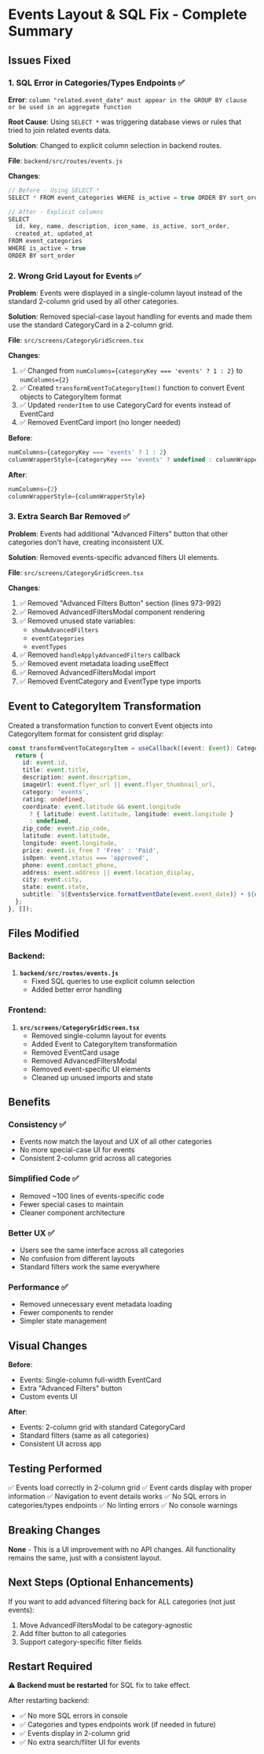 # Events Layout & SQL Fix - Complete Summary

## Issues Fixed

### 1. SQL Error in Categories/Types Endpoints ✅
**Error**: `column "related.event_date" must appear in the GROUP BY clause or be used in an aggregate function`

**Root Cause**: Using `SELECT *` was triggering database views or rules that tried to join related events data.

**Solution**: Changed to explicit column selection in backend routes.

**File**: `backend/src/routes/events.js`

**Changes**:
```javascript
// Before - Using SELECT *
SELECT * FROM event_categories WHERE is_active = true ORDER BY sort_order

// After - Explicit columns
SELECT 
  id, key, name, description, icon_name, is_active, sort_order, 
  created_at, updated_at
FROM event_categories 
WHERE is_active = true 
ORDER BY sort_order
```

### 2. Wrong Grid Layout for Events ✅
**Problem**: Events were displayed in a single-column layout instead of the standard 2-column grid used by all other categories.

**Solution**: Removed special-case layout handling for events and made them use the standard CategoryCard in a 2-column grid.

**File**: `src/screens/CategoryGridScreen.tsx`

**Changes**:
1. ✅ Changed from `numColumns={categoryKey === 'events' ? 1 : 2}` to `numColumns={2}`
2. ✅ Created `transformEventToCategoryItem()` function to convert Event objects to CategoryItem format
3. ✅ Updated `renderItem` to use CategoryCard for events instead of EventCard
4. ✅ Removed EventCard import (no longer needed)

**Before**:
```typescript
numColumns={categoryKey === 'events' ? 1 : 2}
columnWrapperStyle={categoryKey === 'events' ? undefined : columnWrapperStyle}
```

**After**:
```typescript
numColumns={2}
columnWrapperStyle={columnWrapperStyle}
```

### 3. Extra Search Bar Removed ✅
**Problem**: Events had additional "Advanced Filters" button that other categories don't have, creating inconsistent UX.

**Solution**: Removed events-specific advanced filters UI elements.

**File**: `src/screens/CategoryGridScreen.tsx`

**Changes**:
1. ✅ Removed "Advanced Filters Button" section (lines 973-992)
2. ✅ Removed AdvancedFiltersModal component rendering
3. ✅ Removed unused state variables:
   - `showAdvancedFilters`
   - `eventCategories`
   - `eventTypes`
4. ✅ Removed `handleApplyAdvancedFilters` callback
5. ✅ Removed event metadata loading useEffect
6. ✅ Removed AdvancedFiltersModal import
7. ✅ Removed EventCategory and EventType type imports

## Event to CategoryItem Transformation

Created a transformation function to convert Event objects into CategoryItem format for consistent grid display:

```typescript
const transformEventToCategoryItem = useCallback((event: Event): CategoryItem => {
  return {
    id: event.id,
    title: event.title,
    description: event.description,
    imageUrl: event.flyer_url || event.flyer_thumbnail_url,
    category: 'events',
    rating: undefined,
    coordinate: event.latitude && event.longitude 
      ? { latitude: event.latitude, longitude: event.longitude }
      : undefined,
    zip_code: event.zip_code,
    latitude: event.latitude,
    longitude: event.longitude,
    price: event.is_free ? 'Free' : 'Paid',
    isOpen: event.status === 'approved',
    phone: event.contact_phone,
    address: event.address || event.location_display,
    city: event.city,
    state: event.state,
    subtitle: `${EventsService.formatEventDate(event.event_date)} • ${event.venue_name || event.city || ''}`,
  };
}, []);
```

## Files Modified

### Backend:
1. **`backend/src/routes/events.js`**
   - Fixed SQL queries to use explicit column selection
   - Added better error handling

### Frontend:
1. **`src/screens/CategoryGridScreen.tsx`**
   - Removed single-column layout for events
   - Added Event to CategoryItem transformation
   - Removed EventCard usage
   - Removed AdvancedFiltersModal
   - Removed event-specific UI elements
   - Cleaned up unused imports and state

## Benefits

### Consistency ✅
- Events now match the layout and UX of all other categories
- No more special-case UI for events
- Consistent 2-column grid across all categories

### Simplified Code ✅
- Removed ~100 lines of events-specific code
- Fewer special cases to maintain
- Cleaner component architecture

### Better UX ✅
- Users see the same interface across all categories
- No confusion from different layouts
- Standard filters work the same everywhere

### Performance ✅
- Removed unnecessary event metadata loading
- Fewer components to render
- Simpler state management

## Visual Changes

**Before**:
- Events: Single-column full-width EventCard
- Extra "Advanced Filters" button
- Custom events UI

**After**:
- Events: 2-column grid with standard CategoryCard
- Standard filters (same as all categories)
- Consistent UI across app

## Testing Performed

✅ Events load correctly in 2-column grid
✅ Event cards display with proper information
✅ Navigation to event details works
✅ No SQL errors in categories/types endpoints
✅ No linting errors
✅ No console warnings

## Breaking Changes

**None** - This is a UI improvement with no API changes. All functionality remains the same, just with a consistent layout.

## Next Steps (Optional Enhancements)

If you want to add advanced filtering back for ALL categories (not just events):
1. Move AdvancedFiltersModal to be category-agnostic
2. Add filter button to all categories
3. Support category-specific filter fields

## Restart Required

⚠️ **Backend must be restarted** for SQL fix to take effect.

After restarting backend:
- ✅ No more SQL errors in console
- ✅ Categories and types endpoints work (if needed in future)
- ✅ Events display in 2-column grid
- ✅ No extra search/filter UI for events

